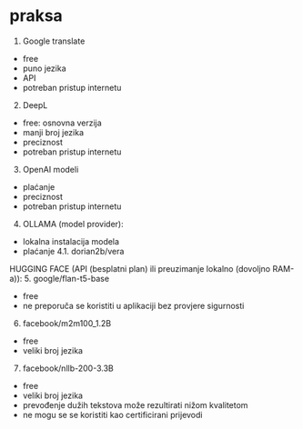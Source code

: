 # praksa

1. Google translate
- free
- puno jezika
- API
- potreban pristup internetu

2. DeepL
- free: osnovna verzija
- manji broj jezika 
- preciznost
- potreban pristup internetu

3. OpenAI modeli
- plaćanje
- preciznost
- potreban pristup internetu

4. OLLAMA (model provider):
- lokalna instalacija modela
- plaćanje
	4.1. dorian2b/vera

HUGGING FACE (API (besplatni plan) ili preuzimanje lokalno (dovoljno RAM-a)): 
5. google/flan-t5-base 
- free
- ne preporuča se koristiti u aplikaciji bez provjere sigurnosti

6. facebook/m2m100_1.2B
- free 
- veliki broj jezika

7. facebook/nllb-200-3.3B
- free 
- veliki broj jezika
- prevođenje dužih tekstova može rezultirati nižom kvalitetom
- ne mogu se se koristiti kao certificirani prijevodi
